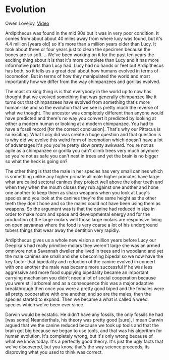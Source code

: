 # Evolution

Owen Lovejoy, [Video](https://youtu.be/RzWNh9ZpOCw)

Ardipithecus was found in the mid 90s but it was in very poor
condition. It comes from about about 40 miles away from where lucy was
found, but it's 4.4 million [years old] so it's more than a million
years older than Lucy. It took about three or four years just to clean
the specimen because the bones are so soft. .. We've been working on
it for the past ten years the exciting thing about it is that it's
more complete than Lucy and it has more informative parts than Lucy
had. Lucy had no hands or feet but Ardipithecus has both, so it tells
us a great deal about how humans evolved in terms of locomotion. But
in terms of how they manipulated the world and most importantly how we
differ from the way chimpanzees and gorillas evolved.

The most striking thing is is that everybody in the world up to now
has thought that we evolved something that was generally chimpanzee
like it turns out that chimpanzees have evolved from something that's
more human-like and so the evolution that we see is pretty much the
reverse of what we thought. The ancestor was completely different than
anyone would have predicted and there's no way you convert it
predicted by looking at either a modern human or looking at a modern
chimpanzee. You had to have a fossil record [for the correct
conclusion]. That's why our Pittacus is so exciting. What Lucy did was
create a huge question and that question is is why did we evolve this
weird form of locomotion which doesn't have a lot of advantages it's
you you're pretty slow pretty awkward.  You're not as agile as a
chimpanzee or gorilla you can't climb trees very much anymore so
you're not as safe you can't nest in trees and yet the brain is no
bigger so what the heck is going on?

The other thing is that the male in her species has very small canines
which is something unlike any higher primate all male higher primates
have large what are called sectoral canines they project well above
the other teeth and when they when the mouth closes they rub against
one another and hone one another to keep them as sharp weapons when
you look at Lucy's species and you look at the canines they're the
same height as the other teeth they don't hone and so the males could
not have been using them as weapons. So the argument was is that the
canine had reduced in size in order to make room and space and
developmental energy and for the production of the large molars well
those large molars are responsive living on open savannas where the
food is very coarse a lot of his underground tubers things that wear
away the dentition very rapidly.

Ardipithecus gives us a whole new vision a million years before Lucy
our Deepika's had really primitive molars they weren't large she was
an armed omnivore not a Savannah dweller she lived in trees and in
woodland and yet the male canines are small and she's becoming bipedal
so we now have the key factor that bipedality and reduction of the
canine evolved in concert with one another the male was became more
successful if he was less aggressive and more food supplying
bipedality became an important carrying mechanism you didn't need a
lot of social cooperation because you were still arboreal and as a
consequence this was a major adaptive breakthrough then once you were
a pretty good biped and the females were all pretty cooperative with
one another, and so are the males, then the species started to
expand. Then we became a what is called a weed species which we've
been ever since.

Darwin would be ecstatic. He didn't have any fossils, the only fossils
he had [was some] Neanderthals, his theory was pretty good [sure], I
mean Darwin argued that we the canine reduced because we took up tools
and that the brain got big because we began to use tools, and that was
his algorithm for human evolution. It's completely wrong, but it's
only wrong because of what we know today. It's a perfectly good
theory.  It's just the ugly facts that we've discovered, but you know,
that's the way science proceeds, its disproving what you used to think
was correct.










